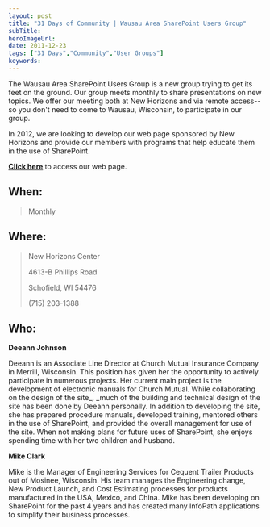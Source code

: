 ```yaml
---
layout: post 
title: "31 Days of Community | Wausau Area SharePoint Users Group"
subTitle: 
heroImageUrl: 
date: 2011-12-23
tags: ["31 Days","Community","User Groups"]
keywords: 
---
```


The Wausau Area SharePoint Users Group is a new group trying to get its feet on the ground. Our group meets monthly to share presentations on new topics. We offer our meeting both at New Horizons and via remote access--so you don't need to come to Wausau, Wisconsin, to participate in our group.

In 2012, we are looking to develop our web page sponsored by New Horizons and provide our members with programs that help educate them in the use of SharePoint.

[**Click here**](http://www.newhorizons.com/LocalWeb/US/WI/Wausau/sharepoint-user-group.aspx) to access our web page.

## When:
  > Monthly  

## Where:
  > New Horizons Center
> 
> 4613-B Phillips Road
> 
> Schofield, WI 54476
> 
> (715) 203-1388  

## Who:

**Deeann Johnson**

Deeann is an Associate Line Director at Church Mutual Insurance Company in Merrill, Wisconsin. This position has given her the opportunity to actively participate in numerous projects. Her current main project is the development of electronic manuals for Church Mutual. While collaborating on the design of the site_, _much of the building and technical design of the site has been done by Deeann personally. In addition to developing the site, she has prepared procedure manuals, developed training, mentored others in the use of SharePoint, and provided the overall management for use of the site. When not making plans for future uses of SharePoint, she enjoys spending time with her two children and husband.

**Mike Clark**

Mike is the Manager of Engineering Services for Cequent Trailer Products out of Mosinee, Wisconsin. His team manages the Engineering change, New Product Launch, and Cost Estimating processes for products manufactured in the USA, Mexico, and China. Mike has been developing on SharePoint for the past 4 years and has created many InfoPath applications to simplify their business processes.
